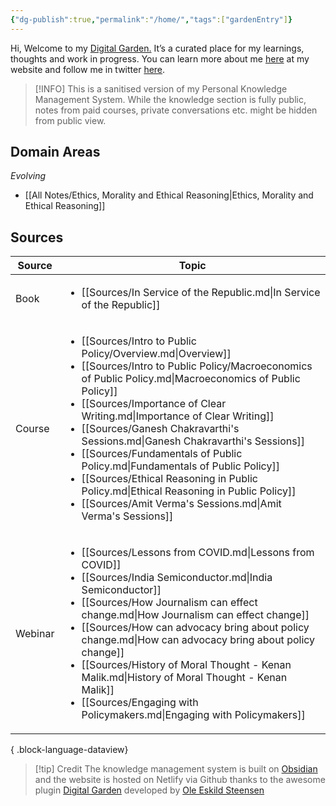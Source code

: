 ```yaml
---
{"dg-publish":true,"permalink":"/home/","tags":["gardenEntry"]}
---
```



Hi, 
Welcome to my [Digital Garden.](https://web.archive.org/web/20221112021127/https://maggieappleton.com/garden-history) It’s a curated place for my learnings, thoughts and work in progress. You can learn more about me [here](https://santhoshsaravanan.in/) at my website and follow me in twitter [here](https://twitter.com/santhosh_srvnn).    

> [!INFO] 
>  This is a sanitised version of my Personal Knowledge Management System. While the knowledge section is fully public, notes from paid courses, private conversations etc. might be hidden from public view. 

## Domain Areas
*Evolving*
- [[All Notes/Ethics, Morality and Ethical Reasoning\|Ethics, Morality and Ethical Reasoning]] 

## Sources
| Source  | Topic                                                                                                                                                                                                                                                                                                                                                                                                                                                                                                                                                                                                                        |
| ------- | ---------------------------------------------------------------------------------------------------------------------------------------------------------------------------------------------------------------------------------------------------------------------------------------------------------------------------------------------------------------------------------------------------------------------------------------------------------------------------------------------------------------------------------------------------------------------------------------------------------------------------- |
| Book    | <ul><li>[[Sources/In Service of the Republic.md\\|In Service of the Republic]]</li></ul>                                                                                                                                                                                                                                                                                                                                                                                                                                                                                                                                     |
| Course  | <ul><li>[[Sources/Intro to Public Policy/Overview.md\\|Overview]]</li><li>[[Sources/Intro to Public Policy/Macroeconomics of Public Policy.md\\|Macroeconomics of Public Policy]]</li><li>[[Sources/Importance of Clear Writing.md\\|Importance of Clear Writing]]</li><li>[[Sources/Ganesh Chakravarthi's Sessions.md\\|Ganesh Chakravarthi's Sessions]]</li><li>[[Sources/Fundamentals of Public Policy.md\\|Fundamentals of Public Policy]]</li><li>[[Sources/Ethical Reasoning in Public Policy.md\\|Ethical Reasoning in Public Policy]]</li><li>[[Sources/Amit Verma's Sessions.md\\|Amit Verma's Sessions]]</li></ul> |
| Webinar | <ul><li>[[Sources/Lessons from COVID.md\\|Lessons from COVID]]</li><li>[[Sources/India Semiconductor.md\\|India Semiconductor]]</li><li>[[Sources/How Journalism can effect change.md\\|How Journalism can effect change]]</li><li>[[Sources/How can advocacy bring about policy change.md\\|How can advocacy bring about policy change]]</li><li>[[Sources/History of Moral Thought - Kenan Malik.md\\|History of Moral Thought - Kenan Malik]]</li><li>[[Sources/Engaging with Policymakers.md\\|Engaging with Policymakers]]</li></ul>                                                                                    |

{ .block-language-dataview}

> [!tip] Credit
>  The knowledge management system is built on [Obsidian](https://obsidian.md/) and the website is hosted on Netlify via Github thanks to the awesome plugin [Digital Garden](https://github.com/oleeskild/obsidian-digital-garden) developed by [Ole Eskild Steensen](https://ko-fi.com/oleeskild)